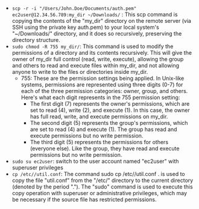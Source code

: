 * `scp -r -i "/Users/John.Doe/Documents/auth.pem" ec2user@12.34.56.789:my_dir ~/Downloads/` : This scp command is copying the contents of the "my_dir" directory on the remote server (via SSH using the private key auth.pem) to your local system's "~/Downloads/" directory, and it does so recursively, preserving the directory structure.
* `sudo chmod -R 755 my_dir/`: This command is used to modify the permissions of a directory and its contents recursively. This will give the owner of my_dir full control (read, write, execute), allowing the group and others to read and execute files within my_dir, and not allowing anyone to write to the files or directories inside my_dir.
  * 755: These are the permission settings being applied. In Unix-like systems, permissions are represented using three digits (0-7) for each of the three permission categories: owner, group, and others. Here's what each digit represents in the 755 permission setting:
    * The first digit (7) represents the owner's permissions, which are set to read (4), write (2), and execute (1). In this case, the owner has full read, write, and execute permissions on my_dir.
    * The second digit (5) represents the group's permissions, which are set to read (4) and execute (1). The group has read and execute permissions but no write permission.
    * The third digit (5) represents the permissions for others (everyone else). Like the group, they have read and execute permissions but no write permission.
* `sudo su ec2user`: switch to the user account named "ec2user" with superuser privileges
* `cp /etc//util.conf`: The command sudo cp /etc//util.conf . is used to copy the file "util.conf" from the "/etc/" directory to the current directory (denoted by the period "."). The "sudo" command is used to execute this copy operation with superuser or administrative privileges, which may be necessary if the source file has restricted permissions.





